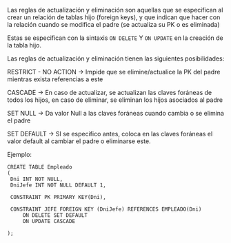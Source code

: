 
Las reglas de actualización y eliminación son aquellas que se especifican al crear un relación de tablas hijo (foreign keys), y que indican que hacer con la relación cuando se modifica el padre (se actualiza su PK o es eliminada)

Estas se especifican con la sintaxis `ON DELETE` Y `ON UPDATE` en la creación de la tabla hijo.

Las reglas de actualización y eliminación tienen las siguientes posibilidades:

RESTRICT - NO ACTION -> Impide que se elimine/actualice la PK del padre mientras exista referencias a este

CASCADE -> En caso de actualizar, se actualizan las claves foráneas de todos los hijos, en caso de eliminar, se eliminan los hijos asociados al padre

SET NULL -> Da valor Null a las claves foráneas cuando cambia o se elimina el padre

SET DEFAULT -> SI se especifico antes, coloca en las claves foráneas el valor default al cambiar el padre o eliminarse este.

Ejemplo:

```
CREATE TABLE Empleado
( 
 Dni INT NOT NULL,
 DniJefe INT NOT NULL DEFAULT 1,

 CONSTRAINT PK PRIMARY KEY(Dni),

 CONSTRAINT JEFE FOREIGN KEY (DniJefe) REFERENCES EMPLEADO(Dni)
	 ON DELETE SET DEFAULT
	 ON UPDATE CASCADE

);
```



